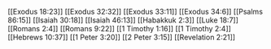 [[Exodus 18:23]]
[[Exodus 32:32]]
[[Exodus 33:11]]
[[Exodus 34:6]]
[[Psalms 86:15]]
[[Isaiah 30:18]]
[[Isaiah 46:13]]
[[Habakkuk 2:3]]
[[Luke 18:7]]
[[Romans 2:4]]
[[Romans 9:22]]
[[1 Timothy 1:16]]
[[1 Timothy 2:4]]
[[Hebrews 10:37]]
[[1 Peter 3:20]]
[[2 Peter 3:15]]
[[Revelation 2:21]]
